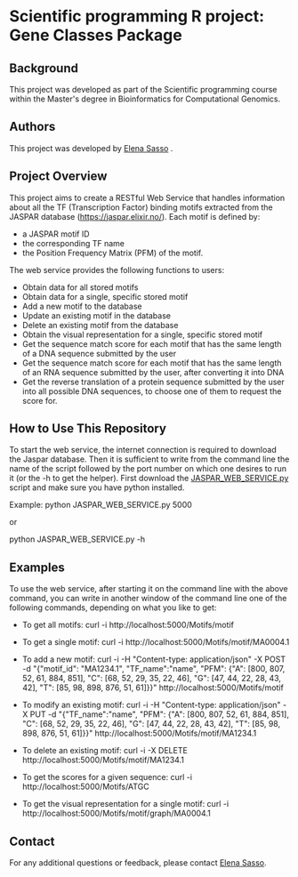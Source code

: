 # Scientific programming R project: Gene Classes Package


## Background
This project was developed as part of the Scientific programming course within the Master's degree in Bioinformatics for Computational Genomics.

## Authors
This project was developed by [Elena Sasso](https://github.com/elenasasso) .


## Project Overview
This project aims to create a RESTful Web Service that handles information about all the TF (Transcription Factor) binding motifs extracted from the 
JASPAR database (https://jaspar.elixir.no/). 
Each motif is defined by:
- a JASPAR motif ID
- the corresponding TF name
- the Position Frequency Matrix (PFM) of the motif.

The web service provides the following functions to users:
- Obtain data for all stored motifs
- Obtain data for a single, specific stored motif
- Add a new motif to the database
- Update an existing motif in the database
- Delete an existing motif from the database
- Obtain the visual representation for a single, specific stored motif
- Get the sequence match score for each motif that has the same length of a DNA sequence submitted by the user
- Get the sequence match score for each motif that has the same length of an RNA sequence submitted by the user, after converting it into DNA
- Get the reverse translation of a protein sequence submitted by the user into all possible DNA sequences, to choose one of them to request the score for.

## How to Use This Repository
To start the web service, the internet connection is required to download the Jaspar database. Then it is sufficient to write from the command line the name of 
the script followed by the port number on which one desires to run it (or the -h to get the helper). First download the [JASPAR_WEB_SERVICE.py](JASPAR_WEB_SERVICE.py)
script and make sure you have python installed.

Example: 
  python JASPAR_WEB_SERVICE.py 5000

  or

  python JASPAR_WEB_SERVICE.py -h

## Examples

To use the web service, after starting it on the command line with the above command, you can write in another window of the command line one of the following commands,
depending on what you like to get:

- To get all motifs: curl -i http://localhost:5000/Motifs/motif

- To get a single motif: curl -i http://localhost:5000/Motifs/motif/MA0004.1

- To add a new motif: curl -i -H "Content-type: application/json" -X POST -d "{\"motif_id\": \"MA1234.1\", \"TF_name\":\"name\", \"PFM\": {\"A\": [800, 807, 52, 61, 884, 851], \"C\": [68, 52, 29, 35, 22, 46], \"G\": [47, 44, 22, 28, 43, 42], \"T\": [85, 98, 898, 876, 51, 61]}}" http://localhost:5000/Motifs/motif

- To modify an existing motif: curl -i -H "Content-type: application/json" -X PUT -d "{\"TF_name\":\"name\", \"PFM\": {\"A\": [800, 807, 52, 61, 884, 851], \"C\": [68, 52, 29, 35, 22, 46], \"G\": [47, 44, 22, 28, 43, 42], \"T\": [85, 98, 898, 876, 51, 61]}}" http://localhost:5000/Motifs/motif/MA1234.1

- To delete an existing motif: curl -i -X DELETE http://localhost:5000/Motifs/motif/MA1234.1

- To get the scores for a given sequence: curl -i  http://localhost:5000/Motifs/ATGC

- To get the visual representation for a single motif: curl -i http://localhost:5000/Motifs/motif/graph/MA0004.1


## Contact
For any additional questions or feedback, please contact [Elena Sasso](mailto:elenasasso01@gmail.com).
